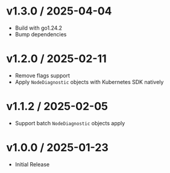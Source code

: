 <!-- markdownlint-disable -->

# v1.3.0 / 2025-04-04

* Build with go1.24.2
* Bump dependencies

# v1.2.0 / 2025-02-11

* Remove flags support
* Apply `NodeDiagnostic` objects with Kubernetes SDK natively

# v1.1.2 / 2025-02-05
 
* Support batch `NodeDiagnostic` objects apply

# v1.0.0 / 2025-01-23

* Initial Release
